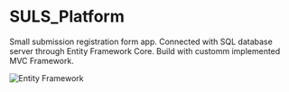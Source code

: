 # SULS_Platform
Small submission registration form app.
Connected with SQL database server through Entity Framework Core.
Build with customm implemented MVC Framework.

![Entity Framework](https://www.jenx.si/wp-content/uploads/2020/04/dot-net-ef-logo.png)
